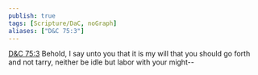 ```yaml
---
publish: true
tags: [Scripture/DaC, noGraph]
aliases: ["D&C 75:3"]
---
```

[D&C 75:3](https://churchofjesuschrist.org/study/scriptures/dc-testament/dc/75?lang=eng&id=p3#p3) Behold, I say unto you that it is my will that you should go forth and not tarry, neither be idle but labor with your might--
